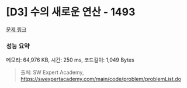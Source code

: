 # [D3] 수의 새로운 연산 - 1493 

[문제 링크](https://swexpertacademy.com/main/code/problem/problemDetail.do?contestProbId=AV2b-QGqADMBBASw) 

### 성능 요약

메모리: 64,976 KB, 시간: 250 ms, 코드길이: 1,049 Bytes



> 출처: SW Expert Academy, https://swexpertacademy.com/main/code/problem/problemList.do
